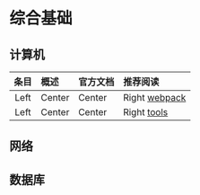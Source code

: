 # 综合基础

## 计算机

条目 | 概述 | 官方文档 | 推荐阅读
:-----------: | :----------- | :----------- | :-----------
Left         | Center        | Center        |Right [webpack](http://webpack.js.org/)
Left         | Center        |Center        | Right [tools](/tools)


## 网络

## 数据库

